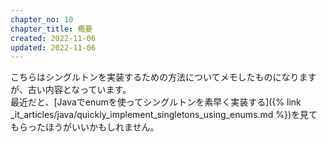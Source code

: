 ```yaml
---
chapter_no: 10
chapter_title: 概要
created: 2022-11-06
updated: 2022-11-06
---
```

こちらはシングルトンを実装するための方法についてメモしたものになりますが、古い内容となっています。  
最近だと、[Javaでenumを使ってシングルトンを素早く実装する]({% link _it_articles/java/quickly_implement_singletons_using_enums.md %})を見てもらったほうがいいかもしれません。
